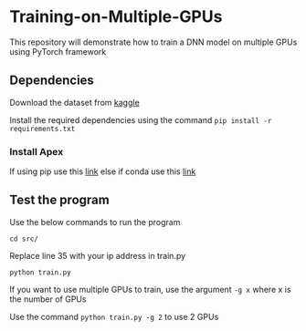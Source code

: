 # Training-on-Multiple-GPUs
This repository will demonstrate how to train a DNN model on multiple GPUs using PyTorch framework

## Dependencies

Download the dataset from [kaggle](https://www.kaggle.com/c/siim-isic-melanoma-classification/discussion/164092)

Install the required dependencies using the command `pip install -r requirements.txt`

### Install Apex 
If using pip use this [link](https://github.com/NVIDIA/apex) else if conda use this [link](https://anaconda.org/conda-forge/nvidia-apex)

## Test the program

Use the below commands to run the program

`cd src/`

Replace line 35 with your ip address in train.py 

`python train.py`

If you want to use multiple GPUs to train, use the argument `-g x` where x is the number of GPUs

Use the command `python train.py -g 2` to use 2 GPUs

